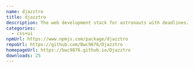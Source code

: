 ```yaml
---
name: djazztro
title: djazztro
description: The web development stack for astronauts with deadlines.
categories:
  - css+ui
npmUrl: https://www.npmjs.com/package/djazztro
repoUrl: https://github.com/Bwc9876/Djazztro
homepageUrl: https://bwc9876.github.io/Djazztro
downloads: 25
---
```


